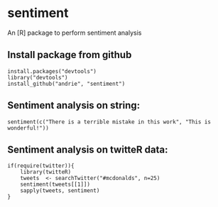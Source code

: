 # sentiment

An [R] package to perform sentiment analysis

## Install package from github

	install.packages("devtools")
	library("devtools")
	install_github("andrie", "sentiment")

## Sentiment analysis on string:

	sentiment(c("There is a terrible mistake in this work", "This is wonderful!"))
	
## Sentiment analysis on twitteR data:

	if(require(twitter)){
		library(twitteR)
		tweets  <- searchTwitter("#mcdonalds", n=25)
		sentiment(tweets[[1]])
		sapply(tweets, sentiment)
	}